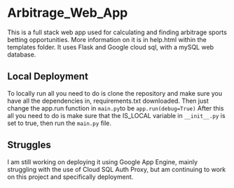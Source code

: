 # Arbitrage_Web_App
This is a full stack web app used for calculating and finding arbitrage sports betting opportunities. 
More information on it is in help.html within the templates folder. It uses Flask and Google cloud sql,
with a mySQL web database.
## Local Deployment
To locally run all you need to do is clone the repository and make sure you have all the dependencies in,
requirements.txt downloaded. Then just change the app.run function in ```main.py```to be 
```app.run(debug=True)```
After this all you need to do is make sure that the IS_LOCAL variable in  ```__init__.py``` is set to true, then run the ```main.py``` file.
## Struggles 
I am still working on deploying it using Google App Engine, mainly struggling with the use of Cloud SQL Auth Proxy,
but am continuing to work on this project and specifically deployment.
